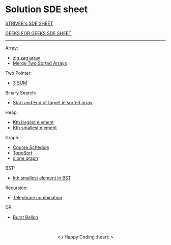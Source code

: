 <h1> Solution SDE sheet </h1>

 [STRIVER's SDE SHEET](https://docs.google.com/document/d/1SM92efk8oDl8nyVw8NHPnbGexTS9W-1gmTEYfEurLWQ/edit) 
 
 [GEEKS FOR GEEKS SDE SHEET](https://www.geeksforgeeks.org/must-do-coding-questions-for-companies-like-amazon-microsoft-adobe/) 
<hr>
<!-- total solution count = 153 -->
Array:
<br>

- [zig zag array](https://github.com/saket349/SDE/blob/main/Day1_array/zig%20zag%20array.md)
- [Merge Two Sorted Arrays](https://github.com/saket349/SDE/tree/main/Day1_array/merge%20two%20sorted%20arrays)

Two Pointer:

- [3 SUM](https://github.com/saket349/SDE/blob/a5d74a65327bd9a3274794e81e3891d3c411c58b/TwoPointer/3sum.md)

Binary Search:

- [Start and End of target in sorted array](https://github.com/saket349/SDE/blob/main/divideNconqure/First%20and%20Last%20of%20element%20in%20Sorted%20Array.md)

Heap:

- [Kth largest element](https://github.com/saket349/SDE/blob/main/heap/kth%20largest%20element.md)
- [Kth smallest element](https://github.com/saket349/SDE/blob/main/heap/kth%20smallest%20element.cpp)

Graph:

- [Course Schedule](https://github.com/saket349/SDE/blob/main/Graph/Course%20Schedule%20using%20TopoSort.md)
- [TopoSort](https://github.com/saket349/SDE/blob/main/Graph/topoSortAlgo.md)
- [clone graph](https://github.com/saket349/SDE/blob/main/Graph/clone%20graph%20%20dfs.cpp)

BST:

- [kth smallest element in BST](https://github.com/saket349/SDE/blob/main/BST/Kth%20smallest%20element%20in%20BST.md)

Recursion:

- [Telephone combination](https://github.com/saket349/SDE/blob/main/recursion/telephone%20combination.md)

DP:

- [Burst Ballon](https://github.com/saket349/SDE/blob/main/DP/BurstBallon%20MCM.md)

<br>
<p align="center"> < / Happy Coding :heart: > </p>
